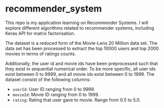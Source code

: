 # recommender_system
This repo is my application learning on Recommender Systems. I will explore different algorithms related to recommender systems, including Keras API for matrix factorisation.

The dataset is a reduced form of the Movie-Lens 20 Million data set. The data set has been processed to extract the top 10000 users and top 2000 movies in terms of ratings counts.

Additionally, the user id and movie ids have been preprocessed such that they exist in sequential numerical order. To be more specific, all user ids exist between 0 to 9999, and all movie ids exist between 0 to 1999. The dataset consist of the following columns:

- `userId`: User ID ranging from 0 to 9999.
- `movieId`: Movie ID ranging from 0 to 1999.
- `rating`: Rating that user gave to movie. Range from 0.5 to 5.0.